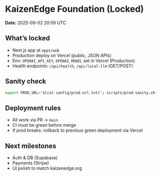 # KaizenEdge Foundation (Locked)
**Date:** 2025-09-02 20:59 UTC

## What’s locked
- Next.js app at `apps/web`
- Production deploy on Vercel (public, JSON APIs)
- Env: `OPENAI_API_KEY`, `OPENAI_MODEL` set in Vercel (Production)
- Health endpoints: `/api/health`, `/api/local-llm` (GET/POST)

## Sanity check
```bash
export PROD_URL="$(cat config/prod-url.txt)"; scripts/prod-sanity.sh
```

## Deployment rules
- All work via PR → `main`
- CI must be green before merge
- If prod breaks: rollback to previous green deployment via Vercel

## Next milestones
- Auth & DB (Supabase)
- Payments (Stripe)
- UI polish to match kaizenedge.org
